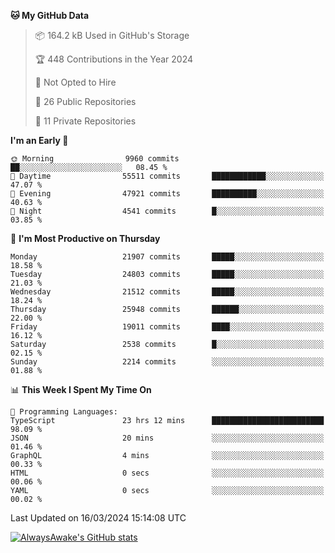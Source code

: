 <!--START_SECTION:waka-->
**🐱 My GitHub Data** 

> 📦 164.2 kB Used in GitHub's Storage 
 > 
> 🏆 448 Contributions in the Year 2024
 > 
> 🚫 Not Opted to Hire
 > 
> 📜 26 Public Repositories 
 > 
> 🔑 11 Private Repositories 
 > 
**I'm an Early 🐤** 

```text
🌞 Morning                9960 commits        ██░░░░░░░░░░░░░░░░░░░░░░░   08.45 % 
🌆 Daytime                55511 commits       ████████████░░░░░░░░░░░░░   47.07 % 
🌃 Evening                47921 commits       ██████████░░░░░░░░░░░░░░░   40.63 % 
🌙 Night                  4541 commits        █░░░░░░░░░░░░░░░░░░░░░░░░   03.85 % 
```
📅 **I'm Most Productive on Thursday** 

```text
Monday                   21907 commits       █████░░░░░░░░░░░░░░░░░░░░   18.58 % 
Tuesday                  24803 commits       █████░░░░░░░░░░░░░░░░░░░░   21.03 % 
Wednesday                21512 commits       █████░░░░░░░░░░░░░░░░░░░░   18.24 % 
Thursday                 25948 commits       ██████░░░░░░░░░░░░░░░░░░░   22.00 % 
Friday                   19011 commits       ████░░░░░░░░░░░░░░░░░░░░░   16.12 % 
Saturday                 2538 commits        █░░░░░░░░░░░░░░░░░░░░░░░░   02.15 % 
Sunday                   2214 commits        ░░░░░░░░░░░░░░░░░░░░░░░░░   01.88 % 
```


📊 **This Week I Spent My Time On** 

```text
💬 Programming Languages: 
TypeScript               23 hrs 12 mins      █████████████████████████   98.09 % 
JSON                     20 mins             ░░░░░░░░░░░░░░░░░░░░░░░░░   01.46 % 
GraphQL                  4 mins              ░░░░░░░░░░░░░░░░░░░░░░░░░   00.33 % 
HTML                     0 secs              ░░░░░░░░░░░░░░░░░░░░░░░░░   00.06 % 
YAML                     0 secs              ░░░░░░░░░░░░░░░░░░░░░░░░░   00.02 % 
```


 Last Updated on 16/03/2024 15:14:08 UTC
<!--END_SECTION:waka-->

[![AlwaysAwake's GitHub stats](https://github-readme-stats.vercel.app/api?username=AlwaysAwake&show_icons=true&theme=github_dark&count_private=true)](https://github.com/AlwaysAwake/AlwaysAwake)
